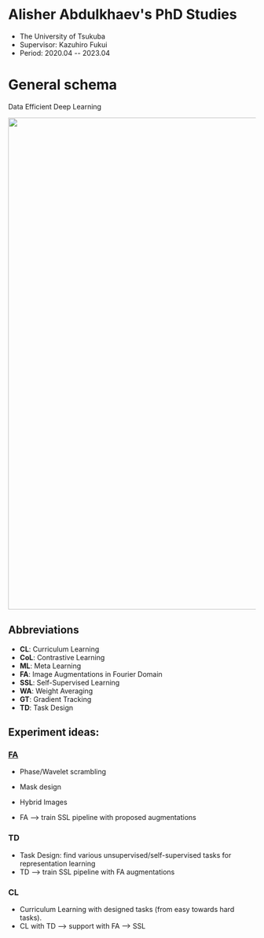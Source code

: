 # Alisher Abdulkhaev's PhD Studies
- The University of Tsukuba
- Supervisor: Kazuhiro Fukui
- Period: 2020.04 -- 2023.04

# General schema
Data Efficient Deep Learning
<p align="center"> <img src="https://github.com/alisher0717/phd-studies/blob/main/figures/schema.png" width="1000" /> </p>

## Abbreviations
- **CL**: Curriculum Learning
- **CoL**: Contrastive Learning
- **ML**: Meta Learning
- **FA**: Image Augmentations in Fourier Domain
- **SSL**: Self-Supervised Learning
- **WA**: Weight Averaging
- **GT**: Gradient Tracking
- **TD**: Task Design

## Experiment ideas:
### [FA](https://github.com/alisher0717/phd-studies/blob/main/FourierDomain.md)
* Phase/Wavelet scrambling
* Mask design
* Hybrid Images

* FA --> train SSL pipeline with proposed augmentations 

### TD
* Task Design: find various unsupervised/self-supervised tasks for representation learning
* TD --> train SSL pipeline with FA augmentations

### CL
* Curriculum Learning with designed tasks (from easy towards hard tasks). 
* CL with TD --> support with FA --> SSL
